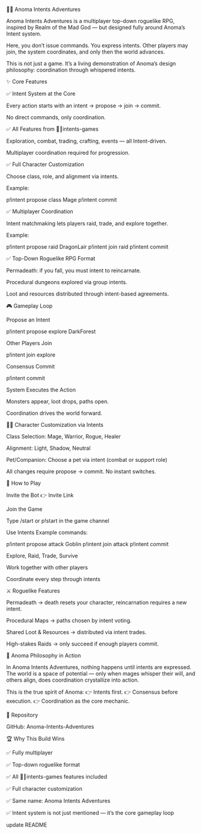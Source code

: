 🧙‍♂️ Anoma Intents Adventures

Anoma Intents Adventures is a multiplayer top-down roguelike RPG, inspired by Realm of the Mad God — but designed fully around Anoma’s Intent system.

Here, you don’t issue commands. You express intents.
Other players may join, the system coordinates, and only then the world advances.

This is not just a game. It’s a living demonstration of Anoma’s design philosophy: coordination through whispered intents.

✨ Core Features

✅ Intent System at the Core

Every action starts with an intent → propose → join → commit.

No direct commands, only coordination.

✅ All Features from 👾┃intents-games

Exploration, combat, trading, crafting, events — all Intent-driven.

Multiplayer coordination required for progression.

✅ Full Character Customization

Choose class, role, and alignment via intents.

Example:

p!intent propose class Mage
p!intent commit


✅ Multiplayer Coordination

Intent matchmaking lets players raid, trade, and explore together.

Example:

p!intent propose raid DragonLair
p!intent join raid
p!intent commit


✅ Top-Down Roguelike RPG Format

Permadeath: if you fall, you must intent to reincarnate.

Procedural dungeons explored via group intents.

Loot and resources distributed through intent-based agreements.

🎮 Gameplay Loop

Propose an Intent

p!intent propose explore DarkForest


Other Players Join

p!intent join explore


Consensus Commit

p!intent commit


System Executes the Action

Monsters appear, loot drops, paths open.

Coordination drives the world forward.

🧑‍🎨 Character Customization via Intents

Class Selection: Mage, Warrior, Rogue, Healer

Alignment: Light, Shadow, Neutral

Pet/Companion: Choose a pet via intent (combat or support role)

All changes require propose → commit. No instant switches.

🔗 How to Play

Invite the Bot
👉 Invite Link

Join the Game

Type /start or p!start in the game channel

Use Intents
Example commands:

p!intent propose attack Goblin
p!intent join attack
p!intent commit


Explore, Raid, Trade, Survive

Work together with other players

Coordinate every step through intents

⚔️ Roguelike Features

Permadeath → death resets your character, reincarnation requires a new intent.

Procedural Maps → paths chosen by intent voting.

Shared Loot & Resources → distributed via intent trades.

High-stakes Raids → only succeed if enough players commit.

🧙 Anoma Philosophy in Action

In Anoma Intents Adventures, nothing happens until intents are expressed.
The world is a space of potential — only when mages whisper their will, and others align, does coordination crystallize into action.

This is the true spirit of Anoma:
👉 Intents first.
👉 Consensus before execution.
👉 Coordination as the core mechanic.

📂 Repository

GitHub: Anoma-Intents-Adventures

🏆 Why This Build Wins

✅ Fully multiplayer

✅ Top-down roguelike format

✅ All 👾┃intents-games features included

✅ Full character customization

✅ Same name: Anoma Intents Adventures

✅ Intent system is not just mentioned — it’s the core gameplay loop

update README
